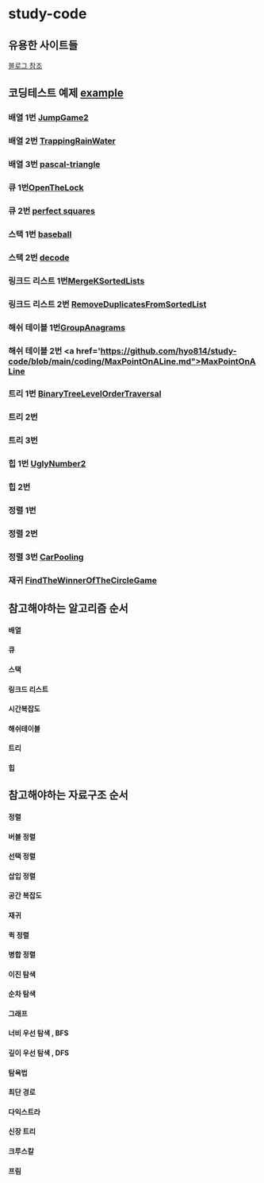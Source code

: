 # study-code
## 유용한 사이트들
<a href='https://blog.naver.com/ggamjige8888/221775348063'>블로그 참조</a>   


## 코딩테스트 예제 <a href="https://github.com/hyo814/study-code/blob/main/coding/Example.md"> example </a>
### 배열 1번 <a href="https://github.com/hyo814/study-code/blob/main/coding/JumpGame2.md">JumpGame2</a>
### 배열 2번 <a href="https://github.com/hyo814/study-code/blob/main/coding/TrappingRainWater.md">TrappingRainWater</a>
### 배열 3번 <a href='https://github.com/hyo814/study-code/blob/main/coding/pascal-triangle.md'>pascal-triangle</a>
### 큐 1번<a href="https://github.com/hyo814/study-code/blob/main/coding/OpenTheLock.md">OpenTheLock</a>
### 큐 2번 <a href='https://github.com/hyo814/study-code/blob/main/coding/PerfectSquares.md'>perfect squares</a>
### 스택 1번 <a href='https://github.com/hyo814/study-code/blob/main/coding/BaseBall.md'>baseball</a>
### 스택 2번 <a href='https://github.com/hyo814/study-code/blob/main/coding/Decode.md'>decode</a>
### 링크드 리스트 1번<a href='https://github.com/hyo814/study-code/blob/main/coding/MergeKSortedLists.md'>MergeKSortedLists</a>
### 링크드 리스트 2번 <a href='https://github.com/hyo814/study-code/blob/main/coding/RemoveDuplicatesFromSortedList.md'>RemoveDuplicatesFromSortedList</a>
### 해쉬 테이블 1번<a href='https://github.com/hyo814/study-code/blob/main/coding/GroupAnagrams.md'>GroupAnagrams</a>
### 해쉬 테이블 2번 <a href='https://github.com/hyo814/study-code/blob/main/coding/MaxPointOnALine.md">MaxPointOnALine</a>
### 트리 1번 <a href="https://github.com/hyo814/study-code/blob/main/coding/BinaryTreeLevelOrderTraversal.md">BinaryTreeLevelOrderTraversal</a>
### 트리 2번
### 트리 3번
### 힙 1번 <a href="https://github.com/hyo814/study-code/blob/main/coding/UglyNumber2.md">UglyNumber2</a>
### 힙 2번 
### 정렬 1번
### 정렬 2번
### 정렬 3번 <a href='https://github.com/hyo814/study-code/blob/main/coding/CarPooling.md'>CarPooling</a>
### 재귀 <a href='https://github.com/hyo814/study-code/blob/main/coding/FindTheWinnerOfTheCircleGame.md'>FindTheWinnerOfTheCircleGame</a>

## 참고해야하는 알고리즘 순서
#### 배열
#### 큐
#### 스택
#### 링크드 리스트
#### 시간복잡도
#### 해쉬테이블
#### 트리
#### 힙


## 참고해야하는 자료구조 순서
#### 정렬
#### 버블 정렬
#### 선택 정렬
#### 삽입 정렬
#### 공간 복잡도
#### 재귀
#### 퀵 정렬
#### 병합 정렬
#### 이진 탐색
#### 순차 탐색
#### 그래프
#### 너비 우선 탐색 , BFS
#### 깊이 우선 탐색 , DFS
#### 탐욕법
#### 최단 경로
#### 다익스트라
#### 신장 트리
#### 크루스칼
#### 프림
